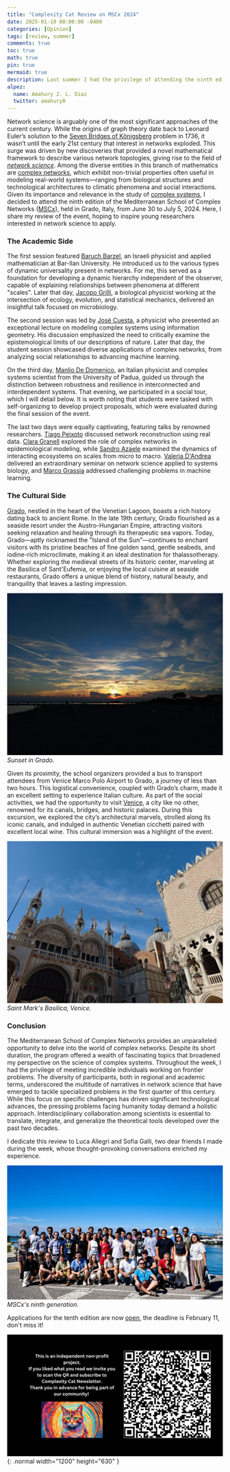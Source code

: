 ```yaml
---
title: "Complexity Cat Review on MSCx 2024"
date: 2025-01-10 00:00:00 -0400
categories: [Opinion]
tags: [review, summer]
comments: true
toc: true 
math: true
pin: true
mermaid: true
description: Last summer I had the privilege of attending the ninth edition of the Mediterranean School of Complex Networks. Here is a review of the event for all those interested in applying for the tenth edition. 
alpez:
  name: Amahury J. L. Diaz
  twitter: amahury0
---
```

Network science is arguably one of the most significant approaches of the current century. While the origins of graph theory date back to Leonard Euler’s solution to the [Seven Bridges of Königsberg](https://en.wikipedia.org/wiki/Seven_Bridges_of_K%C3%B6nigsberg) problem in 1736, it wasn’t until the early 21st century that interest in networks exploded. This surge was driven by new discoveries that provided a novel mathematical framework to describe various network topologies, giving rise to the field of _[network science](https://en.wikipedia.org/wiki/Network_science)_. Among the diverse entities in this branch of mathematics are [complex networks](https://en.wikipedia.org/wiki/Complex_network), which exhibit non-trivial properties often useful in modeling real-world systems—ranging from biological structures and technological architectures to climatic phenomena and social interactions. Given its importance and relevance in the study of [complex systems](https://en.wikipedia.org/wiki/Complex_system), I decided to attend the ninth edition of the Mediterranean School of Complex Networks ([MSCx](https://mediterraneanschoolcomplex.net/)), held in Grado, Italy, from June 30 to July 5, 2024. Here, I share my review of the event, hoping to inspire young researchers interested in network science to apply.

### The Academic Side
The first session featured [Baruch Barzel](https://www.barzellab.com/), an Israeli physicist and applied mathematician at Bar-Ilan University. He introduced us to the various types of dynamic universality present in networks. For me, this served as a foundation for developing a dynamic hierarchy independent of the observer, capable of explaining relationships between phenomena at different "scales". Later that day, [Jacopo Grilli](https://jacopogrilli.github.io/), a biological physicist working at the intersection of ecology, evolution, and statistical mechanics, delivered an insightful talk focused on microbiology.

The second session was led by [José Cuesta](https://salmorejo.uc3m.es/~cuesta/), a physicist who presented an exceptional lecture on modeling complex systems using information geometry. His discussion emphasized the need to critically examine the epistemological limits of our descriptions of nature. Later that day, the student session showcased diverse applications of complex networks, from analyzing social relationships to advancing machine learning.

On the third day, [Manlio De Domenico](https://manliodedomenico.com/), an Italian physicist and complex systems scientist from the University of Padua, guided us through the distinction between robustness and resilience in interconnected and interdependent systems. That evening, we participated in a social tour, which I will detail below. It is worth noting that students were tasked with self-organizing to develop project proposals, which were evaluated during the final session of the event.

The last two days were equally captivating, featuring talks by renowned researchers. [Tiago Peixoto](https://skewed.de/lab/) discussed network reconstruction using real data. [Clara Granell](https://webs-deim.urv.cat/~clara.granell/) explored the role of complex networks in epidemiological modeling, while [Sandro Azaele](https://sandroaza.github.io/sandro.azaele.github.io/) examined the dynamics of interacting ecosystems on scales from micro to macro. [Valeria D'Andrea](https://valeriadandrea.me/) delivered an extraordinary seminar on network science applied to systems biology, and [Marco Grassia](https://marcograssia.com/) addressed challenging problems in machine learning.

### The Cultural Side
[Grado](https://en.wikipedia.org/wiki/Grado,_Friuli_Venezia_Giulia), nestled in the heart of the Venetian Lagoon, boasts a rich history dating back to ancient Rome. In the late 19th century, Grado flourished as a seaside resort under the Austro-Hungarian Empire, attracting visitors seeking relaxation and healing through its therapeutic sea vapors. Today, Grado—aptly nicknamed the "Island of the Sun"—continues to enchant visitors with its pristine beaches of fine golden sand, gentle seabeds, and iodine-rich microclimate, making it an ideal destination for thalassotherapy. Whether exploring the medieval streets of its historic center, marveling at the Basilica of Sant'Eufemia, or enjoying the local cuisine at seaside restaurants, Grado offers a unique blend of history, natural beauty, and tranquility that leaves a lasting impression.

![img-description](/assets/img/2025-01-10/grado.jpg)
_Sunset in Grado._

Given its proximity, the school organizers provided a bus to transport attendees from Venice Marco Polo Airport to Grado, a journey of less than two hours. This logistical convenience, coupled with Grado’s charm, made it an excellent setting to experience Italian culture. As part of the social activities, we had the opportunity to visit [Venice](https://en.wikipedia.org/wiki/Venice), a city like no other, renowned for its canals, bridges, and historic palaces. During this excursion, we explored the city’s architectural marvels, strolled along its iconic canals, and indulged in authentic Venetian cicchetti paired with excellent local wine. This cultural immersion was a highlight of the event.

![img-description](/assets/img/2025-01-10/venice.jpg)
_Saint Mark's Basilica, Venice._

### Conclusion
The Mediterranean School of Complex Networks provides an unparalleled opportunity to delve into the world of complex networks. Despite its short duration, the program offered a wealth of fascinating topics that broadened my perspective on the science of complex systems. Throughout the week, I had the privilege of meeting incredible individuals working on frontier problems. The diversity of participants, both in regional and academic terms, underscored the multitude of narratives in network science that have emerged to tackle specialized problems in the first quarter of this century. While this focus on specific challenges has driven significant technological advances, the pressing problems facing humanity today demand a holistic approach. Interdisciplinary collaboration among scientists is essential to translate, integrate, and generalize the theoretical tools developed over the past two decades.

I dedicate this review to Luca Allegri and Sofia Galli, two dear friends I made during the week, whose thought-provoking conversations enriched my experience.

![img-description](/assets/img/2025-01-10/mscx.jpg)
_MSCx's ninth generation._

Applications for the tenth edition are now [open](https://mediterraneanschoolcomplex.net/registration.html), the deadline is February 11, don't miss it!

![Desktop View](/assets/img/fix/complexity-cat-newsletter.png){: .normal width="1200" height="630" }
